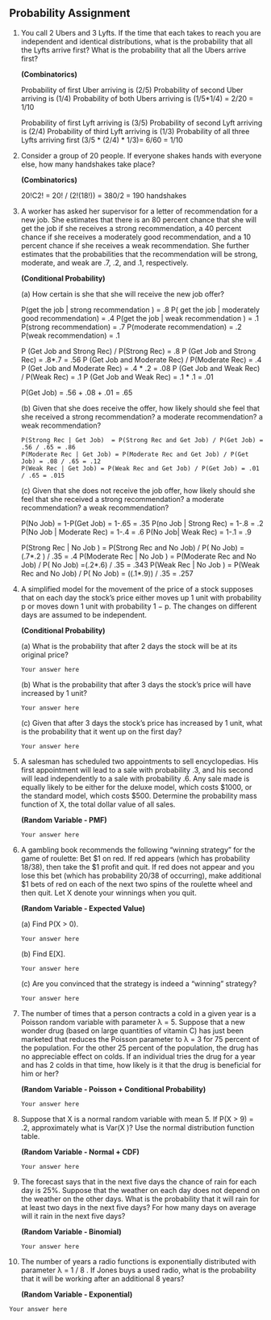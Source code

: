 ## Probability Assignment

1. You call 2 Ubers and 3 Lyfts. If the time that each takes to reach you are
   independent and identical distributions, what is the probability that all the
   Lyfts arrive first? What is the probability that all the Ubers arrive first?

   **(Combinatorics)**

   

   Probability of first Uber arriving is (2/5) 
   Probability of second Uber arriving is (1/4)
   Probability of both Ubers arriving is (1/5*1/4) = 2/20  = 1/10

   Probability of first Lyft arriving is (3/5)
   Probability of second Lyft arriving is (2/4)
   Probability of third Lyft arriving is (1/3)
   Probability of all three Lyfts arriving first  (3/5 * (2/4) * 1/3)= 6/60 = 1/10


2. Consider a group of 20 people. If everyone shakes hands with everyone else,
   how many handshakes take place?

   **(Combinatorics)**

   20!C2! = 20! / (2!(18!)) = 380/2 = 190 handshakes



3. A worker has asked her supervisor for a letter of recommendation for a
   new job. She estimates that there is an 80 percent chance that she will
   get the job if she receives a strong recommendation, a 40 percent chance
   if she receives a moderately good recommendation, and a 10 percent chance
   if she receives a weak recommendation. She further estimates that the
   probabilities that the recommendation will be strong, moderate,
   and weak are .7, .2, and .1, respectively.

   **(Conditional Probability)**

   (a)  How certain is she that she will receive the new job offer?

   P(get the job | strong recommendation ) = .8
   P( get the job | moderately good recommendation) = .4
   P(get the job | weak recommendation ) = .1
   P(strong recommendation) = .7
   P(moderate recommendation) = .2
   P(weak recommendation) = .1

   P (Get Job and Strong Rec) / P(Strong Rec) = .8   P (Get Job and Strong Rec) = .8*.7 = .56
   P (Get Job and  Moderate Rec) / P(Moderate Rec) = .4   P (Get Job and Moderate Rec) = .4 * .2 = .08
   P (Get Job and  Weak Rec) / P(Weak Rec) = .1   P (Get Job and Weak Rec) = .1 * .1 = .01

   P(Get Job) = .56 + .08 + .01 = .65



   (b)  Given that she does receive the offer, how likely should she feel
        that she received a strong recommendation? a moderate recommendation?
        a weak recommendation?

       P(Strong Rec | Get Job)  = P(Strong Rec and Get Job) / P(Get Job) = .56 / .65 = .86
       P(Moderate Rec | Get Job) = P(Moderate Rec and Get Job) / P(Get Job) = .08 / .65 = .12
       P(Weak Rec | Get Job) = P(Weak Rec and Get Job) / P(Get Job) = .01 / .65 = .015


   (c)  Given that she does not receive the job offer, how likely should she
        feel that she received a strong recommendation?
        a moderate recommendation? a weak recommendation?

   P(No Job) = 1-P(Get Job) = 1-.65 = .35
   P(no Job | Strong Rec) = 1-.8 = .2
   P(No Job | Moderate Rec) = 1-.4 = .6
   P(No Job| Weak Rec) = 1-.1 = .9

   P(Strong Rec | No Job ) =  P(Strong Rec and No Job) / P( No Job) = (.7*.2 ) / .35 = .4
   P(Moderate Rec | No Job ) =  P(Moderate Rec and No Job) / P( No Job) =(.2*.6) / .35 = .343
   P(Weak Rec | No Job ) =  P(Weak Rec and No Job) / P( No Job) = ((.1*.9)) / .35 = .257

4. A simplified model for the movement of the price of a stock supposes that
   on each day the stock’s price either moves up 1 unit with probability p
   or moves down 1 unit with probability 1 − p. The changes on different days
   are assumed to be independent.

   **(Conditional Probability)**

   (a) What is the probability that after 2 days the stock will be at
       its original price?

   ```Your answer here```

   (b) What is the probability that after 3 days the stock’s price will
       have increased by 1 unit?

   ```Your answer here```

   (c) Given that after 3 days the stock’s price has increased by 1 unit,
       what is the probability that it went up on the first day?

   ```Your answer here```

5. A salesman has scheduled two appointments to sell encyclopedias. His
   first appointment will lead to a sale with probability .3, and his second
   will lead independently to a sale with probability .6. Any sale made is
   equally likely to be either for the deluxe model, which costs $1000, or
   the standard model, which costs $500. Determine the probability mass
   function of X, the total dollar value of all sales.

   **(Random Variable - PMF)**

   ```Your answer here```


6. A gambling book recommends the following “winning strategy” for the game of
   roulette: Bet $1 on red. If red appears (which has probability 18/38), then
   take the $1 profit and quit. If red does not appear and you lose this bet
   (which has probability 20/38 of occurring), make additional $1 bets of red
   on each of the next two spins of the roulette wheel and then quit.
   Let X denote your winnings when you quit.

   **(Random Variable - Expected Value)**

   (a)  Find P(X > 0).

   ```Your answer here```

   (b)  Find E[X].

   ```Your answer here```

   (c)  Are you convinced that the strategy is indeed a “winning” strategy?

   ```Your answer here```


7. The number of times that a person contracts a cold in a given year is a
   Poisson random variable with parameter λ = 5. Suppose that a new wonder
   drug (based on large quantities of vitamin C) has just been marketed that
   reduces the Poisson parameter to λ = 3 for 75 percent of the population.
   For the other 25 percent of the population, the drug has no appreciable
   effect on colds. If an individual tries the drug for a year and has 2 colds
   in that time, how likely is it that the drug is beneficial for him or her?

   **(Random Variable - Poisson + Conditional Probability)**

   ```Your answer here```


8. Suppose that X is a normal random variable with mean 5. If P(X > 9) = .2,
   approximately what is Var(X )? Use the normal distribution function table.

   **(Random Variable - Normal + CDF)**

   ```Your answer here```


9. The forecast says that in the next five days the chance of rain for each day
   is 25%. Suppose that the weather on each day does not depend on the weather
   on the other days. What is the probability that it will rain for at least
   two days in the next five days? For how many days on average will it
   rain in the next five days?

   **(Random Variable - Binomial)**

   ```Your answer here```

10. The number of years a radio functions is exponentially distributed with
    parameter λ = 1 / 8  . If Jones buys a used radio, what is the probability
    that it will be working after an additional 8 years?

    **(Random Variable - Exponential)**

   ```Your answer here```
